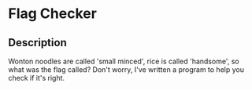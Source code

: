 Flag Checker
===

## Description

Wonton noodles are called 'small minced', rice is called 'handsome', so what was the flag called? Don't worry, I've written a program to help you check if it's right.


